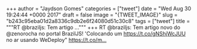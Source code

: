 
+++
author = "Jaydson Gomes"
categories = ["tweet"]
date = "Wed Aug 30 19:24:44 +0000 2017"
draft = false
image = "{TWEET_IMAGE}"
slug = "b243c95eba01d2a8336c9db2e6f24080d51c30c8"
tags = ["tweet"]
title = """RT @braziljs: Tem artigo ..."""
+++
RT @braziljs: Tem artigo novo do @zenorocha no portal BrazilJS! 'Colocando um https://t.co/gNShjWcJUU no ar usando WeDeploy" https://t.co/m…
